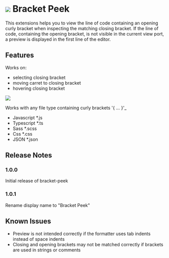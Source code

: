 
# ![](https://raw.githubusercontent.com/j0meinaster/bracket-peek/master/logo.jpg) Bracket Peek

This extensions helps you to view the line of code containing an opening curly bracket when inspecting the matching closing bracket.
If the line of code, containing the opening bracket, is not visible in the current view port, a preview is displayed in the first line of the editor.

## Features
Works on:
- selecting closing bracket
- moving carret to closing bracket
- hovering closing bracket

![](https://raw.githubusercontent.com/j0meinaster/bracket-peek/master/preview.gif)


Works with any file type containing curly brackets '{ ... }'_
- Javascript    *.js
- Typescript    *.ts
- Sass          *.scss
- Css           *.css
- JSON          *.json

## Release Notes

### 1.0.0

Initial release of bracket-peek

### 1.0.1

Rename display name to "Bracket Peek"

## Known Issues

- Preview is not intended correctly if the formatter uses tab indents instead of space indents
- Closing and opening brackets may not be matched correctly if brackets are used in strings or comments